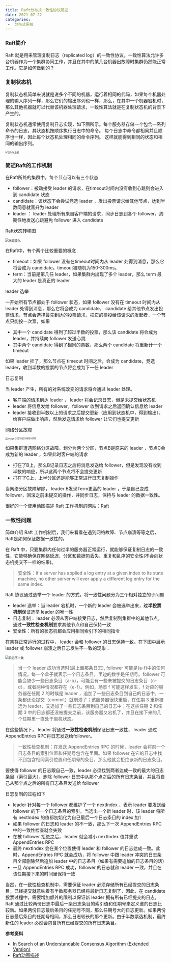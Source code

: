 ```yaml
---
title: Raft分布式一致性协议简述
date: 2021-07-22
categories:
 -  分布式系统
---
```


### Raft简介

Raft 就是用来管理复制日志（replicated log）的一致性协议。一致性算法允许多台机器作为一个集群协同工作，并且在其中的某几台机器出故障时集群仍然能正常工作。它是如何做到的？

### 复制状态机

复制状态机简单来说就是说多个不同的机器，运行着相同的代码，如果每个机器处理的输入序列一样，那么它们的输出序列也一样，那么，在其中一个机器宕机时，那么其他机器就可以代替该机器处理请求，一致性算法就是在复制状态机的背景下产生的。

复制状态机通常使用复制日志实现，如下图所示。每个服务器存储一个包含一系列命令的日志，其状态机按顺序执行日志中的命令。 每个日志中命令都相同并且顺序也一样，因此每个状态机处理相同的命令序列。 这样就能得到相同的状态和相同的输出序列。

<img src="https://gitee.com/Krains/FigureBed/raw/master/img/%E5%A4%8D%E5%88%B6%E7%8A%B6%E6%80%81%E6%9C%BA.png" alt="复制状态机" style="zoom: 50%;" align="middle"/>

### 简述Raft的工作机制

在Raft所处的集群中，每个节点可以有三个状态

- follower：被动接受 leader 的请求，在timeout时间内没有收到心跳则会进入到 candidate 状态
- candidate：该状态下会尝试竞选 leader ，发出投票请求给其他节点，达到半数同意就晋升为 leader 
- leader ： leader 处理所有来自客户端的请求，同步日志到各个 follower，周期性地发送心跳避免 follower 进入 candidate

Raft状态转移图

<img src="https://gitee.com/Krains/FigureBed/raw/master/img/%E7%8A%B6%E6%80%81%E5%8F%98%E5%8C%96.png" alt="状态变化" style="zoom: 67%;" align="middle"/>

在Raft中，有个两个比较重要的概念

- timeout：如果 follower 没有在timeout时间内从 leader 处得到消息，那么它将会成为 candidate。timeout被随机为150-300ms。
- term：当前是第几任 leader，如果集群内出现了多个 leader，那么 term 最大的 leader 是真正的 leader

leader 选举

一开始所有节点都处于 follower 状态，如果 follower 没有在 timeout 时间内从 leader 处得到消息，那么它将会成为 candidate， candidate 给其他节点发出投票请求，节点会选择最先到达的投票请求，把它的票投给该请求的发起者，一个节点只能投一次票，如果

- 其中一个 candidate 得到了超过半数的投票，那么该 candidate 将会成为 leader，并持续向 follower 发送心跳
- 其中两个 candidate 得到了相同的票数，那么两个 candidate 将重新计一个 timeout

如果 leader 挂了，那么节点在 timeout 时间之后，会成为 candidate，竞选 leader，收到半数的投票的节点将会成为下一任 leader

日志复制

当 leader 产生，所有的对系统改变的请求将会通过 leader 处理。

- 客户端的请求到达 leader ， leader 将会记录日志，但是未提交给状态机
- leader 将信息发给 follower，follower 收到请求之后返回确认信息给 leader
- leader 接收到半数以上的请求之后提交更新（应用到状态机中，得到输出），给客户端做出响应，然后发送请求给 follower 让它们也提交更新

网络分区故障

<img src="https://gitee.com/Krains/FigureBed/raw/master/img/image-20210325191614711.png" alt="image-20210325191614711" style="zoom: 50%;" align="middle"/>

如果集群遭遇网络分区故障，划分为两个分区，节点B是原来的 leader ，节点C会成为新的 leader ，如果此时客户端的请求

- 打在了B上，那么B记录日志之后将消息发送给 follower，但是发现没有收到半数的响应，所以这两个节点将不会提交更新
- 打在了C上，上半分区还是能够正常进行日志复制操作

当网络分区故障解除， leader B发现Term更高的 leader ，于是自己变成 follower，回滚之前未提交的操作，并同步日志，保持与 leader 的数据一致性。

很好的一个使用动图描述 Raft 工作机制的网站：[Raft](http://thesecretlivesofdata.com/raft/)

### 一致性问题

简单介绍 Raft 工作机制后，我们来看看在遇到网络故障、节点崩溃等等之后，Raft是如何保证数据一致性的。

在 Raft 中，只要集群内任何过半的服务器正常运行，就能够保证复制日志的一致性，它能够确保在网络延迟、分区和数据包丢失、重复和乱序的安全性(不会向状态机提交不一样的结果)。

> 安全性：if a server has applied a log entry at a given index to its state machine, no other server will ever apply a different log entry for the same index.

Raft 协议通过选举一个 leader 的方式，将一致性问题分为三个相对独立的子问题

-  leader 选举：当 leader 宕机时，一个新的 leader 会被选举出来，**过半投票机制**保证选举 leader 的唯一性
- 日志复制： leader 必须从客户端接受日志，然后复制到集群中的其他节点，通过**一致性检查机制**要求其他节点和自己保持一致
- 安全性：所有的状态机都会应用相同索引下的相同指令

在集群正常运行的过程中， leader 会和 follower 的日志保持一致。在下图中展示 leader 或 follower 崩溃之后日志发生不一致的现象：

<img src="https://gitee.com/Krains/FigureBed/raw/master/img/%E6%97%A5%E5%BF%97%E4%B8%8D%E4%B8%80%E8%87%B4.png" alt="日志不一致" style="zoom: 67%;" align="middle"/>

> 当一个 leader 成功当选时(最上面那条日志), follower 可能是(a-f)中的任何情况。每一个盒子就表示一个日志条目，里边的数字是任期号。follower 可能会缺少一些日志条目（a-b），可能会有一些未被提交的日志条目（c-d），或者两种情况都存在（e-f）。例如，场景 f 可能这样发生，f 对应的服务器在任期 2 的时候是 leader ，追加了一些日志条目到自己的日志中，一条都还没提交（commit）就崩溃了；该服务器很快重启，在任期 3 重新被选为 leader，又追加了一些日志条目到自己的日志中；在这些任期 2 和任期 3 中的日志都还没被提交之前，该服务器又宕机了，并且在接下来的几个任期里一直处于宕机状态。

在这些情况下， leader 将通过**一致性检查机制**保证日志一致性， leader 通过AppendEntries RPC将日志发送给follower。

> 一致性检查机制：在发送 AppendEntries RPC 的时候，leader 会将前一个日志条目的索引位置和任期号包含在里面。如果 follower 在它的日志中找不到包含相同索引位置和任期号的条目，那么他就会拒绝该新的日志条目。

要使得 follower 的日志跟自己一致，leader 必须找到两者达成一致的最大的日志条目（索引最大），删除 follower 日志中从那个点之后的所有日志条目，并且将自己从那个点之后的所有日志条目发送给 follower 

日志复制的过程如下

-  leader 针对每一个 follower 都维护了一个 nextIndex ，表示 leader 要发送给 follower 的下一个日志条目的索引。当选出一个新  leader 时，该 leader 将所有 nextIndex 的值都初始化为自己最后一个日志条目的 index 加1
- 如果 follower 的日志和 leader 的不一致，那么下一次 AppendEntries RPC 中的一致性检查就会失败
- 在被 follower 拒绝之后， leader 就会减小 nextIndex 值并重试 AppendEntries RPC 
- 最终 nextIndex 会在某个位置使得 leader 和 follower 的日志达成一致。此时，AppendEntries RPC 就会成功，将 follower 中跟 leader 冲突的日志条目全部删除然后追加 leader 中的日志条目（如果有需要追加的日志条目的话）
- 一旦 AppendEntries RPC 成功，follower 的日志就和 leader 一致，并且在该任期接下来的时间里保持一致

当然，在一致性检查机制中，需要保证 leader 必须存储所有已经提交的日志条目，已经提交就意味着有半数服务器已经将最新日志复制了，因此，在 candidate 投票过程中，需要增加额外的限制以保证新 leader 拥有所有已经提交的日志，Raft 通过比较两份日志中最后一条日志条目的索引值和任期号来定义谁的日志比较新。如果两份日志最后条目的任期号不同，那么任期号大的日志更新。如果两份日志最后条目的任期号相同，那么日志较长的那个更新。由于半数票选机制，最终新任的 leader 必然会包含所有已经提交的所有日志条目。

**参考资料**

- [In Search of an Understandable Consensus Algorithm (Extended Version)](https://pdos.csail.mit.edu/6.824/papers/raft-extended.pdf)
- [Raft动图描述](http://thesecretlivesofdata.com/raft/)